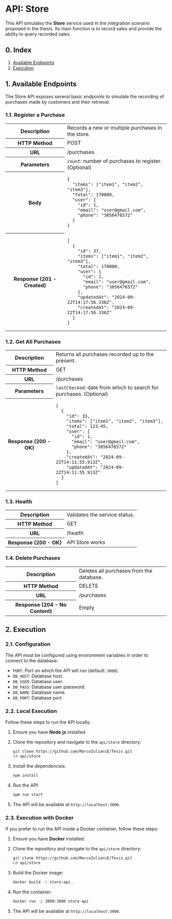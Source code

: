 # API: Store

This API simulates the **Store** service used in the integration scenario proposed in the thesis. Its main function is to record sales and provide the ability to query recorded sales.

## 0. Index

1. [Available Endpoints](#1-available-endpoints)
2. [Execution](#2-execution)

## 1. Available Endpoints

The Store API exposes several basic endpoints to simulate the recording of purchases made by customers and their retrieval.

### 1.1. Register a Purchase

<table>
  <tr>
    <th>Description</th>
    <td>Records a new or multiple purchases in the store.</td>
  </tr>
  <tr>
    <th>HTTP Method</th>
    <td>POST</td>
  </tr>
  <tr>
    <th>URL</th>
    <td>/purchases</td>
  </tr>
  <tr>
    <th>Parameters</th>
    <td><code>count</code>: number of purchases to register. (Optional)</td>
  </tr>
  <tr>
    <th>Body</th>
    <td>
      <pre><code>{
  "items": ["item1", "item2", "item3"],
  "total": 170000,
  "user": {
    "id": 1,
    "email": "user@gmail.com",
    "phone": "3056476572"
  }
}</code></pre>
    </td>
  </tr>
  <tr>
    <th>Response (201 - Created)</th>
    <td>
      <pre><code>[
  {
    "id": 37,
    "items": ["item1", "item2", "item3"],
    "total": 170000,
    "user": {
      "id": 1,
      "email": "user@gmail.com",
      "phone": "3056476572"
    },
    "updatedAt": "2024-09-22T14:17:56.336Z",
    "createdAt": "2024-09-22T14:17:56.336Z"
  }
]</code></pre>
    </td>
  </tr>
</table>

### 1.2. Get All Purchases

<table>
  <tr>
    <th>Description</th>
    <td>Returns all purchases recorded up to the present.</td>
  </tr>
  <tr>
    <th>HTTP Method</th>
    <td>GET</td>
  </tr>
  <tr>
    <th>URL</th>
    <td>/purchases</td>
  </tr>
  <tr>
    <th>Parameters</th>
    <td><code>lastChecked</code>: date from which to search for purchases. (Optional)</td>
  </tr>
  <tr>
    <th>Response (200 - OK)</th>
    <td>
      <pre><code>[
  {
    "id": 33,
    "items": ["item1", "item2", "item3"],
    "total": 123.45,
    "user": {
      "id": 1,
      "email": "user@gmail.com",
      "phone": "3056476572"
    },
    "createdAt": "2024-09-22T14:11:55.913Z",
    "updatedAt": "2024-09-22T14:11:55.913Z"
  }
]</code></pre>
    </td>
  </tr>
</table>

### 1.3. Health

<table>
  <tr>
    <th>Description</th>
    <td>Validates the service status.</td>
  </tr>
  <tr>
    <th>HTTP Method</th>
    <td>GET</td>
  </tr>
  <tr>
    <th>URL</th>
    <td>/health</td>
  </tr>
  <tr>
    <th>Response (200 - OK)</th>
    <td>API Store works</td>
  </tr>
</table>

### 1.4. Delete Purchases

<table>
  <tr>
    <th>Description</th>
    <td>Deletes all purchases from the database.</td>
  </tr>
  <tr>
    <th>HTTP Method</th>
    <td>DELETE</td>
  </tr>
  <tr>
    <th>URL</th>
    <td>/purchases</td>
  </tr>
  <tr>
    <th>Response (204 - No Content)</th>
    <td>Empty</td>
  </tr>
</table>

## 2. Execution

### 2.1. Configuration

The API must be configured using environment variables in order to connect to the database:

- `PORT`: Port on which the API will run (default: `3000`).
- `DB_HOST`: Database host.
- `DB_USER`: Database user.
- `DB_PASS`: Database user password.
- `DB_NAME`: Database name.
- `DB_PORT`: Database port.

### 2.2. Local Execution

Follow these steps to run the API locally:

1. Ensure you have **Node.js** installed.

2. Clone the repository and navigate to the `api/store` directory:

   ```bash
   git clone https://github.com/MarcoZulianiE/Tesis.git
   cd api/store
   ```

3. Install the dependencies:

   ```bash
   npm install
   ```

4. Run the API:

   ```bash
   npm run start
   ```

5. The API will be available at `http://localhost:3000`.

### 2.3. Execution with Docker

If you prefer to run the API inside a Docker container, follow these steps:

1. Ensure you have **Docker** installed.

2. Clone the repository and navigate to the `api/store` directory:

   ```bash
   git clone https://github.com/MarcoZulianiE/Tesis.git
   cd api/store
   ```

3. Build the Docker image:

   ```bash
   docker build -t store-api .
   ```

4. Run the container:

   ```bash
   docker run -p 3000:3000 store-api
   ```

5. The API will be available at `http://localhost:3000`.
